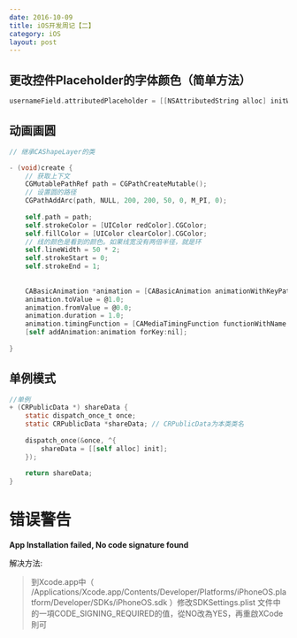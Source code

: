 ```yaml
---
date: 2016-10-09
title: iOS开发周记【二】
category: iOS
layout: post
---
```


## 更改控件Placeholder的字体颜色（简单方法）

```objective-c
usernameField.attributedPlaceholder = [[NSAttributedString alloc] initWithString:@"手机号" attributes:@{NSForegroundColorAttributeName: [UIColor whiteColor]}];
```



## 动画画圆

```objective-c
// 继承CAShapeLayer的类

- (void)create { 
  	// 获取上下文
    CGMutablePathRef path = CGPathCreateMutable();
    // 设置圆的路径
    CGPathAddArc(path, NULL, 200, 200, 50, 0, M_PI, 0);
    
    self.path = path;
    self.strokeColor = [UIColor redColor].CGColor;
  	self.fillColor = [UIColor clearColor].CGColor;
  	// 线的颜色是看到的颜色。如果线宽没有两倍半径，就是环
    self.lineWidth = 50 * 2;
    self.strokeStart = 0;
    self.strokeEnd = 1;
    
    
    CABasicAnimation *animation = [CABasicAnimation animationWithKeyPath:@"strokeEnd"];
    animation.toValue = @1.0;
    animation.fromValue = @0.0;
    animation.duration = 1.0;
    animation.timingFunction = [CAMediaTimingFunction functionWithName:kCAMediaTimingFunctionEaseInEaseOut];
    [self addAnimation:animation forKey:nil];
    
}
```

## 单例模式

```objective-c
//单例
+ (CRPublicData *) shareData {
    static dispatch_once_t once;
    static CRPublicData *shareData;	// CRPublicData为本类类名
    
    dispatch_once(&once, ^{
        shareData = [[self alloc] init];
    });
    
    return shareData;
}
```



# 错误警告

**App Installation failed, No code signature found**

解决方法:

>到Xcode.app中（ /Applications/Xcode.app/Contents/Developer/Platforms/iPhoneOS.platform/Developer/SDKs/iPhoneOS.sdk ）修改SDKSettings.plist 文件中的一項CODE_SIGNING_REQUIRED的值，從NO改為YES，再重啟XCode則可